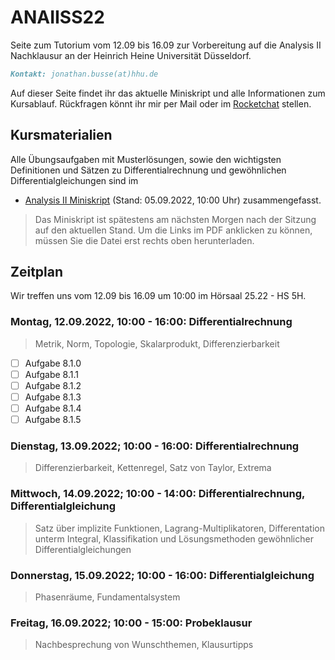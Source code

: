 # ANAIISS22
Seite zum Tutorium vom 12.09 bis 16.09 zur Vorbereitung auf die Analysis II Nachklausur an der Heinrich Heine Universität Düsseldorf.

```markdown
Kontakt: jonathan.busse(at)hhu.de
```

Auf dieser Seite findet ihr das aktuelle Miniskript und alle Informationen zum Kursablauf.
Rückfragen könnt ihr mir per Mail oder im [Rocketchat](https://rocketchat.hhu.de/invite/dxCi6C) stellen.

## Kursmaterialien
Alle Übungsaufgaben mit Musterlösungen, sowie den wichtigsten Definitionen und Sätzen zu Differentialrechnung und gewöhnlichen Differentialgleichungen sind im
- [Analysis II Miniskript](https://github.com/JoKaBus/ANAIISS22/blob/main/skript/AnalysisIIMiniskript.pdf) 
(Stand: 05.09.2022, 10:00 Uhr)
zusammengefasst.
> Das Miniskript ist spätestens am nächsten Morgen nach der Sitzung auf den aktuellen Stand.
> Um die Links im PDF anklicken zu können, müssen Sie die Datei erst rechts oben herunterladen.

## Zeitplan
Wir treffen uns vom 12.09 bis 16.09 um 10:00 im Hörsaal 25.22 - HS 5H.

### Montag, 12.09.2022, 10:00 - 16:00: Differentialrechnung
> Metrik, Norm, Topologie, Skalarprodukt, Differenzierbarkeit

- [ ] Aufgabe 8.1.0
- [ ] Aufgabe 8.1.1
- [ ] Aufgabe 8.1.2
- [ ] Aufgabe 8.1.3
- [ ] Aufgabe 8.1.4
- [ ] Aufgabe 8.1.5

### Dienstag, 13.09.2022; 10:00 - 16:00: Differentialrechnung
> Differenzierbarkeit, Kettenregel, Satz von Taylor, Extrema

### Mittwoch, 14.09.2022; 10:00 - 14:00: Differentialrechnung, Differentialgleichung
> Satz über implizite Funktionen, Lagrang-Multiplikatoren, Differentation unterm Integral, Klassifikation und Lösungsmethoden gewöhnlicher Differentialgleichungen

### Donnerstag, 15.09.2022; 10:00 - 16:00: Differentialgleichung
> Phasenräume, Fundamentalsystem

### Freitag, 16.09.2022; 10:00 - 15:00: Probeklausur
> Nachbesprechung von Wunschthemen, Klausurtipps
